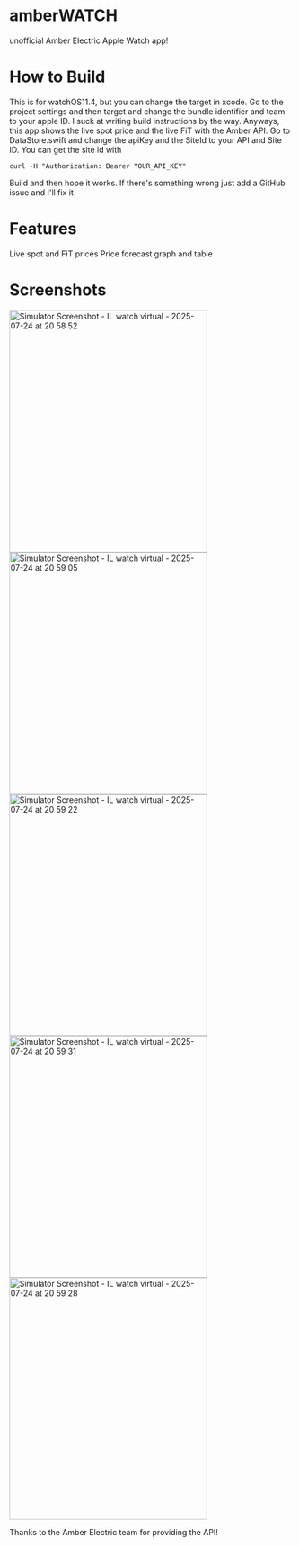 # amberWATCH
unofficial Amber Electric Apple Watch app!

# How to Build
This is for watchOS11.4, but you can change the target in xcode. Go to the project settings and then target and change the bundle identifier and team to your apple ID. I suck at writing build instructions by the way. Anyways, this app shows the live spot price and the live FiT with the Amber API. Go to DataStore.swift and change the apiKey and the SiteId to your API and Site ID. You can get the site id with 

```curl -H "Authorization: Bearer YOUR_API_KEY"```

Build and then hope it works. If there's something wrong just add a GitHub issue and I'll fix it

# Features
Live spot and FiT prices
Price forecast graph and table

# Screenshots
<img width="352" height="430" alt="Simulator Screenshot - IL watch virtual - 2025-07-24 at 20 58 52" src="https://github.com/user-attachments/assets/d0a3d719-9893-4b21-a558-0ccc9fe02384" /><img width="352" height="430" alt="Simulator Screenshot - IL watch virtual - 2025-07-24 at 20 59 05" src="https://github.com/user-attachments/assets/847e215e-8c99-4549-8320-31f692dfddf7" />
<img width="352" height="430" alt="Simulator Screenshot - IL watch virtual - 2025-07-24 at 20 59 22" src="https://github.com/user-attachments/assets/3b4f57db-d5a8-4cd5-a55a-66d81fdff38d" />
<img width="352" height="430" alt="Simulator Screenshot - IL watch virtual - 2025-07-24 at 20 59 31" src="https://github.com/user-attachments/assets/1400a939-258a-4d02-bb4a-1af1165ee1de" />
<img width="352" height="430" alt="Simulator Screenshot - IL watch virtual - 2025-07-24 at 20 59 28" src="https://github.com/user-attachments/assets/af0796f6-de27-4cbb-bfa9-29f2275daf95" />




Thanks to the Amber Electric team for providing the API!
